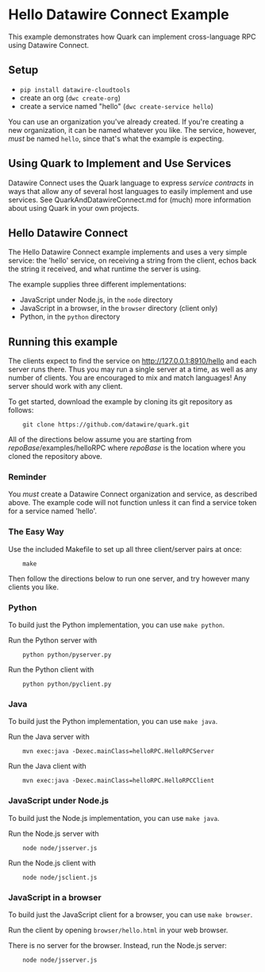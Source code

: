 # Hello Datawire Connect Example

This example demonstrates how Quark can implement cross-language RPC
using Datawire Connect.

## Setup

- `pip install datawire-cloudtools`
- create an org (`dwc create-org`)
- create a service named "hello" (`dwc create-service hello`)

You can use an organization you've already created. If you're creating
a new organization, it can be named whatever you like. The service,
however, _must_ be named `hello`, since that's what the example is 
expecting.

## Using Quark to Implement and Use Services

Datawire Connect uses the Quark language to express _service contracts_ in ways
that allow any of several host languages to easily implement and use services.
See QuarkAndDatawireConnect.md for (much) more information about using Quark in
your own projects.

## Hello Datawire Connect

The Hello Datawire Connect example implements and uses a very simple service:
the 'hello' service, on receiving a string from the client, echos back the string
it received, and what runtime the server is using.

The example supplies three different implementations:

- JavaScript under Node.js, in the `node` directory
- JavaScript in a browser, in the `browser` directory (client only)
- Python, in the `python` directory

## Running this example

The clients expect to find the service on http://127.0.0.1:8910/hello
and each server runs there. Thus you may run a single server at a
time, as well as any number of clients. You are encouraged to mix and
match languages! Any server should work with any client.

To get started, download the example by cloning its git repository as
follows:

        git clone https://github.com/datawire/quark.git

All of the directions below assume you are starting from
*repoBase*/examples/helloRPC where *repoBase* is the location where
you cloned the repository above.

### Reminder

You _must_ create a Datawire Connect organization and service, as described
above. The example code will not function unless it can find a service token
for a service named 'hello'.

### The Easy Way

Use the included Makefile to set up all three client/server pairs at once:

        make

Then follow the directions below to run one server, and try however many
clients you like.

### Python

To build just the Python implementation, you can use `make python`.

Run the Python server with

        python python/pyserver.py

Run the Python client with

        python python/pyclient.py

### Java

To build just the Python implementation, you can use `make java`.

Run the Java server with

        mvn exec:java -Dexec.mainClass=helloRPC.HelloRPCServer

Run the Java client with

        mvn exec:java -Dexec.mainClass=helloRPC.HelloRPCClient

### JavaScript under Node.js

To build just the Node.js implementation, you can use `make java`.

Run the Node.js server with

        node node/jsserver.js

Run the Node.js client with

        node node/jsclient.js

### JavaScript in a browser

To build just the JavaScript client for a browser, you can use `make browser`.

Run the client by opening `browser/hello.html` in your web browser.

There is no server for the browser. Instead, run the Node.js server:

        node node/jsserver.js
